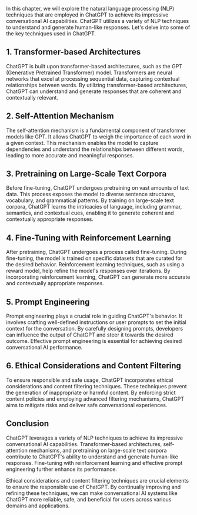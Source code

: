 

In this chapter, we will explore the natural language processing (NLP) techniques that are employed in ChatGPT to achieve its impressive conversational AI capabilities. ChatGPT utilizes a variety of NLP techniques to understand and generate human-like responses. Let's delve into some of the key techniques used in ChatGPT.

1\. Transformer-based Architectures
----------------------------------

ChatGPT is built upon transformer-based architectures, such as the GPT (Generative Pretrained Transformer) model. Transformers are neural networks that excel at processing sequential data, capturing contextual relationships between words. By utilizing transformer-based architectures, ChatGPT can understand and generate responses that are coherent and contextually relevant.

2\. Self-Attention Mechanism
---------------------------

The self-attention mechanism is a fundamental component of transformer models like GPT. It allows ChatGPT to weigh the importance of each word in a given context. This mechanism enables the model to capture dependencies and understand the relationships between different words, leading to more accurate and meaningful responses.

3\. Pretraining on Large-Scale Text Corpora
------------------------------------------

Before fine-tuning, ChatGPT undergoes pretraining on vast amounts of text data. This process exposes the model to diverse sentence structures, vocabulary, and grammatical patterns. By training on large-scale text corpora, ChatGPT learns the intricacies of language, including grammar, semantics, and contextual cues, enabling it to generate coherent and contextually appropriate responses.

4\. Fine-Tuning with Reinforcement Learning
------------------------------------------

After pretraining, ChatGPT undergoes a process called fine-tuning. During fine-tuning, the model is trained on specific datasets that are curated for the desired behavior. Reinforcement learning techniques, such as using a reward model, help refine the model's responses over iterations. By incorporating reinforcement learning, ChatGPT can generate more accurate and contextually appropriate responses.

5\. Prompt Engineering
---------------------

Prompt engineering plays a crucial role in guiding ChatGPT's behavior. It involves crafting well-defined instructions or user prompts to set the initial context for the conversation. By carefully designing prompts, developers can influence the output of ChatGPT and steer it towards the desired outcome. Effective prompt engineering is essential for achieving desired conversational AI performance.

6\. Ethical Considerations and Content Filtering
-----------------------------------------------

To ensure responsible and safe usage, ChatGPT incorporates ethical considerations and content filtering techniques. These techniques prevent the generation of inappropriate or harmful content. By enforcing strict content policies and employing advanced filtering mechanisms, ChatGPT aims to mitigate risks and deliver safe conversational experiences.

Conclusion
----------

ChatGPT leverages a variety of NLP techniques to achieve its impressive conversational AI capabilities. Transformer-based architectures, self-attention mechanisms, and pretraining on large-scale text corpora contribute to ChatGPT's ability to understand and generate human-like responses. Fine-tuning with reinforcement learning and effective prompt engineering further enhance its performance.

Ethical considerations and content filtering techniques are crucial elements to ensure the responsible use of ChatGPT. By continually improving and refining these techniques, we can make conversational AI systems like ChatGPT more reliable, safe, and beneficial for users across various domains and applications.
